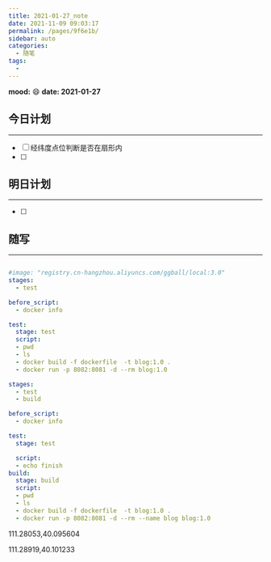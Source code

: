 ```yaml
---
title: 2021-01-27_note
date: 2021-11-09 09:03:17
permalink: /pages/9f6e1b/
sidebar: auto
categories:
  - 随笔
tags:
  - 
---
```

**mood:** :smile:  																		**date: 2021-01-27**  

## 今日计划  
------
- [ ]  经纬度点位判断是否在扇形内
- [ ]  
## 明日计划

------
- [ ]  
## 随写 
------

```yml

#image: "registry.cn-hangzhou.aliyuncs.com/ggball/local:3.0"
stages:
  - test

before_script:
  - docker info

test:
  stage: test
  script:
  - pwd
  - ls
  - docker build -f dockerfile  -t blog:1.0 .
  - docker run -p 8082:8081 -d --rm blog:1.0
```

```yml
stages:
  - test
  - build

before_script:
  - docker info

test:
  stage: test

  script:
  - echo finish
build:
  stage: build
  script:
  - pwd
  - ls
  - docker build -f dockerfile  -t blog:1.0 .
  - docker run -p 8082:8081 -d --rm --name blog blog:1.0

```

111.28053,40.095604

111.28919,40.101233







